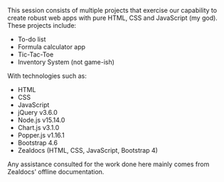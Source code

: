 This session consists of multiple projects that exercise our capability to create robust web apps with pure HTML, CSS and JavaScript (my god). These projects include:

- To-do list
- Formula calculator app
- Tic-Tac-Toe
- Inventory System (not game-ish)

With technologies such as:
- HTML
- CSS​
- JavaScript​
- jQuery v3.6.0​
- Node.js v15.14.0​
- Chart.js v3.1.0​
- Popper.js v1.16.1​
- Bootstrap 4.6​
- Zealdocs (HTML, CSS, JavaScript, Bootstrap 4) 

Any assistance consulted for the work done here mainly comes from Zealdocs' offline documentation.